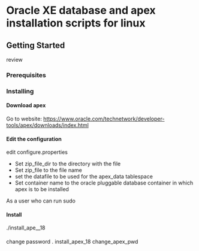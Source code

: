 # Oracle XE database and apex installation scripts for linux



## Getting Started

review 

### Prerequisites

### Installing
#### Download apex

Go to  website: https://www.oracle.com/technetwork/developer-tools/apex/downloads/index.html

#### Edit the configuration
edit configure.properties

* Set zip_file_dir to  the directory with the file
* Set zip_file to the file name
* set the datafile to be used for the apex_data tablespace
* Set container name to the oracle pluggable database container in which apex is to be installed

As a user who can run sudo
#### Install
./install_ape__18

####
change password 
. install_apex_18
change_apex_pwd
